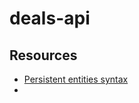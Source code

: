 # deals-api

## Resources

- [Persistent entities syntax](https://github.com/yesodweb/persistent/blob/master/docs/Persistent-entity-syntax.md)
- 